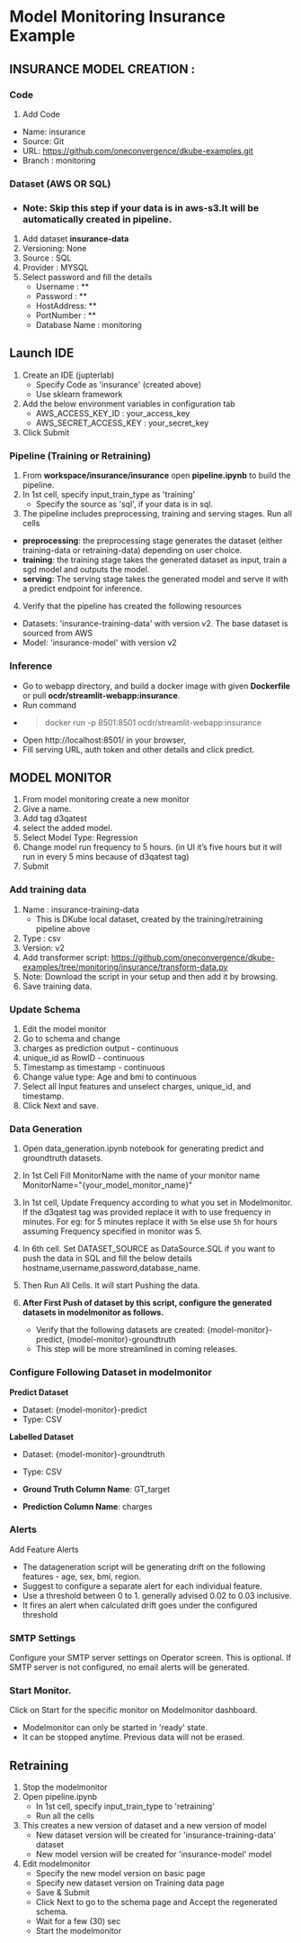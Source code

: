 # Model Monitoring Insurance Example

## INSURANCE MODEL CREATION :

### Code

1. Add Code
  - Name: insurance
  - Source: Git
  - URL: https://github.com/oneconvergence/dkube-examples.git
  - Branch : monitoring

### Dataset (AWS OR SQL)

- ### Note: Skip this step if your data is in aws-s3.It will be automatically created in pipeline.

1. Add dataset **insurance-data**
2. Versioning: None
3. Source : SQL
4. Provider : MYSQL
5. Select password and fill the details
   - Username : **
   - Password : **
   - HostAddress: **
   - PortNumber : **
   - Database Name : monitoring

## Launch IDE
1. Create an IDE (jupterlab) 
   - Specify Code as 'insurance' (created above)
   - Use sklearn framework
2. Add the below environment variables in configuration tab
   - AWS_ACCESS_KEY_ID : your_access_key
   - AWS_SECRET_ACCESS_KEY : your_secret_key
3. Click Submit

### Pipeline (Training or Retraining)

1. From **workspace/insurance/insurance** open **pipeline.ipynb** to build the pipeline.
2. In 1st cell, specify input_train_type as 'training'
   - Specify the source as 'sql', if your data is in sql.
3. The pipeline includes preprocessing, training and serving stages. Run all cells
  - **preprocessing**: the preprocessing stage generates the dataset (either training-data or retraining-data) depending on user choice.
  - **training**: the training stage takes the generated dataset as input, train a sgd model and outputs the model.
  - **serving**: The serving stage takes the generated model and serve it with a predict endpoint for inference. 
4. Verify that the pipeline has created the following resources
  - Datasets: 'insurance-training-data' with version v2. The base dataset is sourced from AWS
  - Model: 'insurance-model' with version v2


### Inference
  - Go to webapp directory, and build a docker image with given **Dockerfile** or pull **ocdr/streamlit-webapp:insurance**.
  - Run command  
  - > docker run -p 8501:8501 ocdr/streamlit-webapp:insurance 
  - Open http://localhost:8501/ in your browser,
  - Fill serving URL, auth token and other details and click predict.


## MODEL MONITOR

1. From model monitoring create a new monitor
2. Give a name.
3. Add tag d3qatest
4. select the added model.
5. Select Model Type: Regression
6. Change model run frequency to 5 hours. (in UI it’s five hours but it will run in every 5 mins because of d3qatest tag)
7. Submit

### Add training data 
1. Name : insurance-training-data 
   - This is DKube local dataset, created by the training/retraining pipeline above
2. Type : csv
3. Version: v2
4. Add transformer script: https://github.com/oneconvergence/dkube-examples/tree/monitoring/insurance/transform-data.py
5. Note: Download the script in your setup and then add it by browsing.
6. Save training data.

### Update Schema
1. Edit the model monitor
2. Go to schema and change
3. charges as prediction output - continuous
4. unique_id as RowID - continuous
5. Timestamp as timestamp - continuous
6. Change value type: Age and bmi to continuous
7. Select all Input features and unselect charges, unique_id, and timestamp.
8. Click Next and save.

### Data Generation
1. Open data_generation.ipynb notebook for generating predict and groundtruth datasets.
2. In 1st Cell Fill MonitorName with the name of your monitor name MonitorName="{your_model_monitor_name}"
3. In 1st cell, Update Frequency according to what you set in Modelmonitor. If the d3qatest tag was provided replace it with to use frequency in minutes. For eg: for 5 minutes replace it with `5m` else use `5h` for hours assuming Frequency specified in monitor was 5.
4. In 6th cell. Set DATASET_SOURCE as DataSource.SQL if you want to push the data in SQL and fill the below details hostname,username,password,database_name.
5. Then Run All Cells. It will start Pushing the data.

6. **After First Push of dataset by this script, configure the generated datasets in modelmonitor as follows.**
   - Verify that the following datasets are created: {model-monitor}-predict, {model-monitor}-groundtruth
   - This step will be more streamlined in coming releases.

### Configure Following Dataset in modelmonitor
**Predict Dataset**
-  Dataset: {model-monitor}-predict
-  Type: CSV

**Labelled Dataset**
- Dataset: {model-monitor}-groundtruth
- Type: CSV

- **Ground Truth Column Name**: GT_target
- **Prediction Column Name**: charges

### Alerts
Add Feature Alerts 
 - The datageneration script will be generating drift on the following features - age, sex, bmi, region. 
 - Suggest to configure a separate alert for each individual feature. 
 - Use a threshold between 0 to 1. generally advised 0.02 to 0.03 inclusive.
 - It fires an alert when calculated drift goes under the configured threshold

### SMTP Settings
Configure your SMTP server settings on Operator screen. This is optional. If SMTP server is not configured, no email alerts will be generated.

### Start Monitor.
Click on Start for the specific monitor on Modelmonitor dashboard. 
   - Modelmonitor can only be started in 'ready' state.
   - It can be stopped anytime. Previous data will not be erased.


## Retraining
1. Stop the modelmonitor
2. Open pipeline.ipynb
   - In 1st cell, specify input_train_type to 'retraining'
   - Run all the cells
3. This creates a new version of dataset and a new version of model
   - New dataset version will be created for 'insurance-training-data' dataset
   - New model version will be created for 'insurance-model' model
4. Edit modelmonitor
   - Specify the new model version on basic page
   - Specify new dataset version on Training data page
   - Save & Submit
   - Click Next to go to the schema page and Accept the regenerated schema.
   - Wait for a few (30) sec
   - Start the modelmonitor
